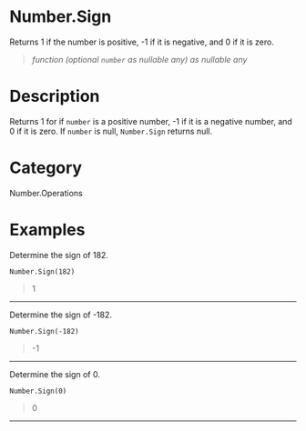 # Number.Sign
Returns 1 if the number is positive, -1 if it is negative, and 0 if it is zero.
> _function (optional <code>number</code> as nullable any) as nullable any_

# Description 
Returns 1 for if <code>number</code> is a positive number, -1 if it is a negative number, and 0 if it is zero. 
    If <code>number</code> is null, <code>Number.Sign</code> returns null.
# Category 
Number.Operations
# Examples 
Determine the sign of 182.
```
Number.Sign(182)
```
> 1
***
Determine the sign of -182.
```
Number.Sign(-182)
```
> -1
***
Determine the sign of 0.
```
Number.Sign(0)
```
> 0
***
